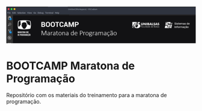 ![Maratona de Programação](https://github.com/brunoalvesmo/bootcamp-maratona-de-programacao/blob/main/src/images/banner_bootcamp.png)
# BOOTCAMP Maratona de Programação
Repositório com os materiais do treinamento para a maratona de programação.
